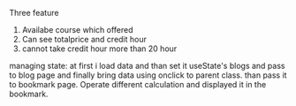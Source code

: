 Three feature
1. Availabe course which offered
2. Can see totalprice and credit hour
3. cannot take credit hour more than 20 hour

managing state:
at first i load data and than set it useState's blogs and pass to blog page and finally bring data using onclick to parent class. than pass it to bookmark page. Operate different calculation and displayed it in the bookmark.